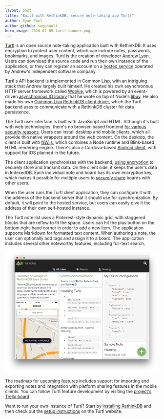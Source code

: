 ```yaml
---
layout: post
title: "Built with RethinkDB: secure note-taking app Turtl"
author: Ryan Paul
author_github: segphault
hero_image: 2016-02-05-turtl-banner.png
---
```


[Turtl][] is an open source note-taking application built with RethinkDB.
It uses encryption to protect user content, which can include notes,
passwords, bookmarks, and images. Turtl is the creation of developer
[Andrew Lyon][]. Users can download the source code and run their own
instance of the application, or they can register an account on a [hosted
service][] operated by Andrew's independent software company.

Turtl's API backend is implemented in Common Lisp, with an intriguing
stack that Andrew largely built himself. He created his own asynchronous
HTTP server framework called [Wookie][], which is powered by an
event-driven [asynchronous IO library][cl-async] that he wrote on top of
Node's [libuv][]. He also made his own
[Common Lisp RethinkDB client driver][cl-rethinkdb], which the Turtl backend
uses to communicate with a RethinkDB cluster for data persistence.

<!--more-->

The Turtl user interface is built with JavaScript and HTML. Although it's
built with web technologies, there's no browser-based frontend [for
various security reasons][no-web]. Users can install desktop and mobile
clients, which all provide thin native wrappers around the web content. On
the desktop, the client is built with [NW.js][], which combines a Node
runtime and Blink-based HTML rendering engine. There's also a
Cordova-based [Android client][android], with support for iOS planned in
the future.

The client application synchronizes with the backend, [using encryption][]
to securely store and transmit data. On the client side, it keeps
the user's data in IndexedDB. Each individual note and board has its
own encryption key, which makes it possible for multiple users to
[securely share][] boards with other users.

When the user runs the Turtl client application, they can configure it
with the address of the backend server that it should use for
synchronization. By default, it will point to the hosted service, but
users can easily give it the address of their own self-hosted instance.

The Turtl note list uses a Pinterest-style dynamic grid, with staggered
blocks that are reflow to fit the space. Users can hit the plus button on
the bottom right-hand corner in order to add a new item. The application
supports Markdown for formatted text content. When authoring a note, the
user can optionally add tags and assign it to a board. The application
includes several other noteworthy features, including full-text search.

<img src="/assets/images/posts/2016-02-05-turtl-ui.png">

The roadmap for [upcoming features][] includes support for importing and
exporting notes and integration with platform sharing features in the
mobile clients. You can follow Turtl feature development by visiting the
[project's Trello board][trello].

Want to run your own instance of Turtl? Start by
[installing RethinkDB][install] and then check out the
[setup instructions][] on the Turtl website.

[Turtl]: https://turtl.it/
[clr]: https://github.com/orthecreedence/cl-rethinkdb
[Wookie]: http://wookie.lyonbros.com/
[Andrew Lyon]: https://github.com/orthecreedence
[cl-async]: https://github.com/orthecreedence/cl-async
[libuv]: https://github.com/libuv/libuv
[cl-rethinkdb]: https://github.com/orthecreedence/cl-rethinkdb
[NW.js]: http://nwjs.io/
[hosted service]: https://turtl.it/pricing/
[no-web]: http://turtlapp.tumblr.com/post/118259491304/why-not-just-publish-turtl-as-a-web-app
[android]: https://github.com/turtl/mobile
[using encryption]: https://turtl.it/docs/security/encryption-specifics/
[securely share]: https://turtl.it/docs/architecture/#sharing
[trello]: https://trello.com/b/yIQGkHia/turtl-product-dev
[upcoming features]: http://turtlapp.tumblr.com/post/137203111884/look-forward-to-these-features
[setup instructions]: https://turtl.it/docs/server/
[install]: http://rethinkdb.com/docs/install/
